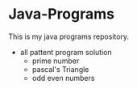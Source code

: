 # Java-Programs
This is my java programs repository.
- all pattent program solution
    - prime number
    - pascal's Triangle
    - odd even numbers
    

